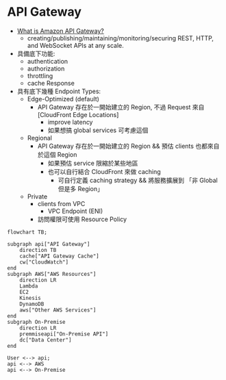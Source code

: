 
# API Gateway

- [What is Amazon API Gateway?](https://docs.aws.amazon.com/apigateway/latest/developerguide/welcome.html)
    - creating/publishing/maintaining/monitoring/securing REST, HTTP, and WebSocket APIs at any scale.
- 具備底下功能:
    - authentication
    - authorization
    - throttling
    - cache Response
- 具有底下幾種 Endpoint Types:
    - Edge-Optimized (default)
        - API Gateway 存在於一開始建立的 Region, 不過 Request 來自 [CloudFront Edge Locations]
            - improve latency
            - 如果想搞 global services 可考慮這個
    - Regional
        - API Gateway 存在於一開始建立的 Region && 預估 clients 也都來自於這個 Region
            - 如果預估 service 限縮於某些地區
            - 也可以自行結合 CloudFront 來做 caching
                - 可自行定義 caching strategy && 將服務擴展到 「非 Global 但是多 Region」
    - Private
        - clients from VPC
            - VPC Endpoint (ENI)
        - 訪問權限可使用 Resource Policy

```mermaid
flowchart TB;

subgraph api["API Gateway"]
    direction TB
    cache["API Gateway Cache"]
    cw["CloudWatch"]
end
subgraph AWS["AWS Resources"]
    direction LR
    Lambda
    EC2
    Kinesis
    DynamoDB
    aws["Other AWS Services"]
end
subgraph On-Premise
    direction LR
    premmiseapi["On-Premise API"]
    dc["Data Center"]
end

User <--> api;
api <--> AWS
api <--> On-Premise
```
